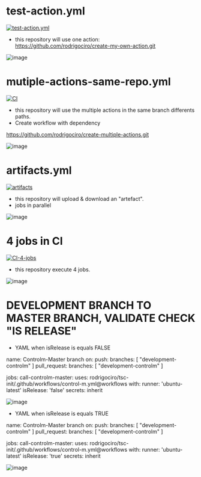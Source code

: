 # test-action.yml 
[![test-action.yml](https://github.com/rodrigociro/action-tester/actions/workflows/test-action.yml/badge.svg)](https://github.com/rodrigociro/action-tester/actions/workflows/test-action.yml)
- this repository will use one action:
https://github.com/rodrigociro/create-my-own-action.git

![image](https://github.com/rodrigociro/action-tester/assets/23638418/48456205-1647-4c5c-b157-90055048a72f)

# mutiple-actions-same-repo.yml 
[![CI](https://github.com/rodrigociro/action-tester/actions/workflows/multiple-actions-same-repo.yml/badge.svg)](https://github.com/rodrigociro/action-tester/actions/workflows/multiple-actions-same-repo.yml)
- this repository will use the multiple actions in the same branch differents paths.
- Create workflow with dependency
  
https://github.com/rodrigociro/create-multiple-actions.git

![image](https://github.com/rodrigociro/action-tester/assets/23638418/436ca62f-3212-469b-a903-764dede5e1e4)

# artifacts.yml
[![artifacts](https://github.com/rodrigociro/action-tester/actions/workflows/artifacts.yml/badge.svg)](https://github.com/rodrigociro/action-tester/actions/workflows/artifacts.yml)
- this repository will upload & download an "artefact".
- jobs in parallel

![image](https://github.com/rodrigociro/action-tester/assets/23638418/5779cd04-d427-4be1-98cb-ea6e1a030513)

# 4 jobs in CI
[![CI-4-jobs](https://github.com/rodrigociro/action-tester/actions/workflows/4jobsCI.yml/badge.svg)](https://github.com/rodrigociro/action-tester/actions/workflows/4jobsCI.yml)
- this repository execute 4 jobs.

![image](https://github.com/rodrigociro/action-tester/assets/23638418/031636d9-e7c7-40a9-a9c7-71767c51363f)



# DEVELOPMENT BRANCH TO MASTER BRANCH, VALIDATE CHECK "IS RELEASE"

- YAML when isRelease is equals FALSE


name: Controlm-Master branch
on:
  push:
    branches: [ "development-controlm" ]
  pull_request:
    branches: [ "development-controlm" ]

jobs:
  call-controlm-master:
    uses: rodrigociro/tsc-init/.github/workflows/control-m.yml@workflows
    with:
      runner: 'ubuntu-latest'
      isRelease: 'false'
    secrets: inherit



![image](https://github.com/rodrigociro/action-tester/assets/23638418/812f82b6-4acd-4680-ae39-f892ed6e0acd)



- YAML when isRelease is equals TRUE


name: Controlm-Master branch
on:
  push:
    branches: [ "development-controlm" ]
  pull_request:
    branches: [ "development-controlm" ]

jobs:
  call-controlm-master:
    uses: rodrigociro/tsc-init/.github/workflows/control-m.yml@workflows
    with:
      runner: 'ubuntu-latest'
      isRelease: 'true'
    secrets: inherit



![image](https://github.com/rodrigociro/action-tester/assets/23638418/832acbbd-9ba9-43f4-a321-f24eb633191c)



